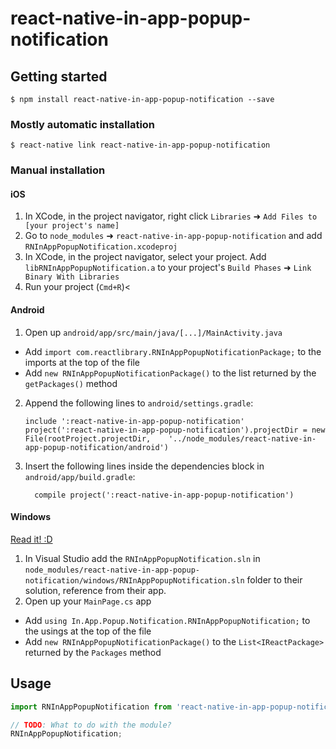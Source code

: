 
# react-native-in-app-popup-notification

## Getting started

`$ npm install react-native-in-app-popup-notification --save`

### Mostly automatic installation

`$ react-native link react-native-in-app-popup-notification`

### Manual installation


#### iOS

1. In XCode, in the project navigator, right click `Libraries` ➜ `Add Files to [your project's name]`
2. Go to `node_modules` ➜ `react-native-in-app-popup-notification` and add `RNInAppPopupNotification.xcodeproj`
3. In XCode, in the project navigator, select your project. Add `libRNInAppPopupNotification.a` to your project's `Build Phases` ➜ `Link Binary With Libraries`
4. Run your project (`Cmd+R`)<

#### Android

1. Open up `android/app/src/main/java/[...]/MainActivity.java`
  - Add `import com.reactlibrary.RNInAppPopupNotificationPackage;` to the imports at the top of the file
  - Add `new RNInAppPopupNotificationPackage()` to the list returned by the `getPackages()` method
2. Append the following lines to `android/settings.gradle`:
  	```
  	include ':react-native-in-app-popup-notification'
  	project(':react-native-in-app-popup-notification').projectDir = new File(rootProject.projectDir, 	'../node_modules/react-native-in-app-popup-notification/android')
  	```
3. Insert the following lines inside the dependencies block in `android/app/build.gradle`:
  	```
      compile project(':react-native-in-app-popup-notification')
  	```

#### Windows
[Read it! :D](https://github.com/ReactWindows/react-native)

1. In Visual Studio add the `RNInAppPopupNotification.sln` in `node_modules/react-native-in-app-popup-notification/windows/RNInAppPopupNotification.sln` folder to their solution, reference from their app.
2. Open up your `MainPage.cs` app
  - Add `using In.App.Popup.Notification.RNInAppPopupNotification;` to the usings at the top of the file
  - Add `new RNInAppPopupNotificationPackage()` to the `List<IReactPackage>` returned by the `Packages` method


## Usage
```javascript
import RNInAppPopupNotification from 'react-native-in-app-popup-notification';

// TODO: What to do with the module?
RNInAppPopupNotification;
```
  